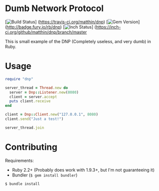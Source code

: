 # Dumb Network Protocol
[![Build Status](https://travis-ci.org/matthin/dnp.png?branch=master)]
(https://travis-ci.org/matthin/dnp)
[![Gem Version](https://badge.fury.io/rb/dnp.png)]
(http://badge.fury.io/rb/dnp)
[![Inch Status](https://inch-ci.org/github/matthin/dnp.svg?branch=master)]
(https://inch-ci.org/github/matthin/dnp/branch/master

This is small example of the DNP (Completely useless, and very dumb) in Ruby.

# Usage
```ruby
require "dnp"

server_thread = Thread.new do
  server = Dnp::Listener.new(8080)
  client = server.accept
  puts client.receive
end

client = Dnp::Client.new("127.0.0.1", 8080)
client.send("Just a test!")

server_thread.join
```

# Contributing
Requirements:

* Ruby 2.2+ (Probably does work with 1.9.3+, but I'm not guaranteeing it)
* Bundler (`$ gem install bundler`)

`$ bundle install`

